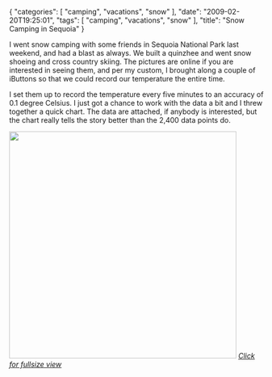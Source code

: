 {
    "categories": [
        "camping", 
        "vacations", 
        "snow"
    ], 
    "date": "2009-02-20T19:25:01", 
    "tags": [
        "camping", 
        "vacations", 
        "snow"
    ], 
    "title": "Snow Camping in Sequoia"
}

I went snow camping with some friends in Sequoia National Park last weekend, and had a blast as always. We built a quinzhee and went snow shoeing and cross country skiing. The pictures are online if you are interested in seeing them, and per my custom, I brought along a couple of iButtons so that we could record our temperature the entire time. 

I set them up to record the temperature every five minutes to an accuracy of 0.1 degree Celsius. I just got a chance to work with the data a bit and I threw together a quick chart. The data are attached, if anybody is interested, but the chart really tells the story better than the 2,400 data points do.

<a href="http://michaeljaylissner.com/files/images/Labeled%20Temperatures2.png"><img src="http://michaeljaylissner.com/files/images/Labeled%20Temperatures2.png" width="450"></a>
<i><a href="http://michaeljaylissner.com/files/images/Labeled%20Temperatures2.png">Click for fullsize view</a></i><!--break-->